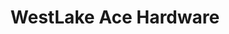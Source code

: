 ---
title: "WestLake Ace Hardware"
url: /lincoln/westlake-ace-hardware-north-70th-street/
shop: doityourself
---